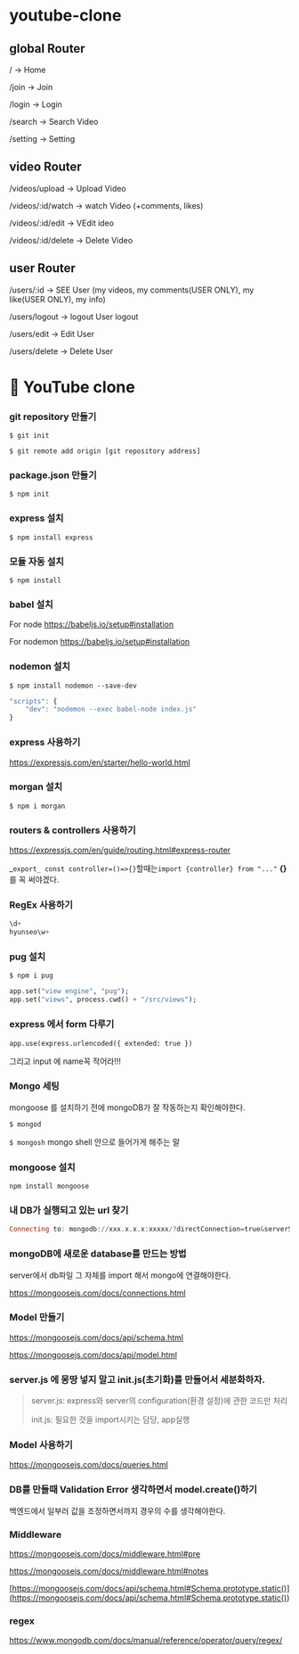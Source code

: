 # youtube-clone

## global Router

/ -> Home

/join -> Join

/login -> Login

/search -> Search Video

/setting -> Setting

## video Router

/videos/upload -> Upload Video

/videos/:id/watch -> watch Video (+comments, likes)

/videos/:id/edit -> VEdit ideo

/videos/:id/delete -> Delete Video

## user Router

/users/:id -> SEE User (my videos, my comments(USER ONLY), my like(USER ONLY), my info)

/users/logout -> logout User logout

/users/edit -> Edit User

/users/delete -> Delete User

# 🍓 YouTube clone

### git repository 만들기

`$ git init`

`$ git remote add origin [git repository address]`

### package.json 만들기

`$ npm init`

### express 설치

`$ npm install express`

### 모듈 자동 설치

`$ npm install`

### babel 설치

For node https://babeljs.io/setup#installation

For nodemon https://babeljs.io/setup#installation

### nodemon 설치

`$ npm install nodemon --save-dev`

```purescript
"scripts": {
    "dev": "nodemon --exec babel-node index.js"
}
```

### express 사용하기

https://expressjs.com/en/starter/hello-world.html

### morgan 설치

`$ npm i morgan`

### routers & controllers 사용하기

https://expressjs.com/en/guide/routing.html#express-router

_`export_ const controller=()=>{}`할때는`import {controller} from "..."` **{}** 를 꼭 써야겠다.

### RegEx 사용하기

```purescript
\d+
hyunseo\w+
```

### pug 설치

`$ npm i pug`

```purescript
app.set("view engine", "pug");
app.set("views", process.cwd() + "/src/views");
```

### express 에서 form 다루기

`app.use(express.urlencoded({ extended: true })`

그리고 input 에 name꼭 적어라!!!

### Mongo 세팅

mongoose 를 설치하기 전에 mongoDB가 잘 작동하는지 확인해야한다.

`$ mongod`

`$ mongosh` mongo shell 안으로 들어가게 해주는 말

### mongoose 설치

`npm install mongoose`

### 내 DB가 실행되고 있는 url 찾기

```purescript
Connecting to: mongodb://xxx.x.x.x:xxxxx/?directConnection=true&serverSelectionTimeoutMS=2000&appName=mongosh+1.10.0
```

### mongoDB에 새로운 database를 만드는 방법

server에서 db파일 그 자체를 import 해서 mongo에 연결해야한다.

https://mongoosejs.com/docs/connections.html

### Model 만들기

https://mongoosejs.com/docs/api/schema.html

https://mongoosejs.com/docs/api/model.html

### server.js 에 몽땅 넣지 말고 init.js(초기화)를 만들어서 세분화하자.

> server.js: express와 server의 configuration(환경 설정)에 관한 코드만 처리
>
> init.js: 필요한 것을 import시키는 담당, app실행

### Model 사용하기

https://mongoosejs.com/docs/queries.html

### DB를 만들때 Validation Error 생각하면서 model.create()하기

백엔드에서 일부러 값을 조정하면서까지 경우의 수를 생각해야한다.

### Middleware

https://mongoosejs.com/docs/middleware.html#pre

https://mongoosejs.com/docs/middleware.html#notes

[https://mongoosejs.com/docs/api/schema.html#Schema.prototype.static()](<https://mongoosejs.com/docs/api/schema.html#Schema.prototype.static()>)

### regex

https://www.mongodb.com/docs/manual/reference/operator/query/regex/
